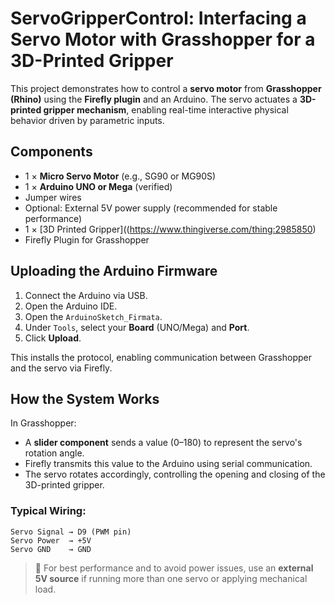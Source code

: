 # ServoGripperControl: Interfacing a Servo Motor with Grasshopper for a 3D-Printed Gripper

This project demonstrates how to control a **servo motor** from **Grasshopper (Rhino)** using the **Firefly plugin** and an Arduino. The servo actuates a **3D-printed gripper mechanism**, enabling real-time interactive physical behavior driven by parametric inputs.


## Components

- 1 × **Micro Servo Motor** (e.g., SG90 or MG90S)
- 1 × **Arduino UNO or Mega** (verified)
- Jumper wires
- Optional: External 5V power supply (recommended for stable performance)
- 1 × [3D Printed Gripper]((https://www.thingiverse.com/thing:2985850)
- Firefly Plugin for Grasshopper

## Uploading the Arduino Firmware

1. Connect the Arduino via USB.
2. Open the Arduino IDE.
3. Open the `ArduinoSketch_Firmata`.
4. Under `Tools`, select your **Board** (UNO/Mega) and **Port**.
5. Click **Upload**.

This installs the protocol, enabling communication between Grasshopper and the servo via Firefly.

## How the System Works

In Grasshopper:

- A **slider component** sends a value (0–180) to represent the servo's rotation angle.
- Firefly transmits this value to the Arduino using serial communication.
- The servo rotates accordingly, controlling the opening and closing of the 3D-printed gripper.

### Typical Wiring:

```
Servo Signal → D9 (PWM pin)
Servo Power  → +5V
Servo GND    → GND
```

> 🔌 For best performance and to avoid power issues, use an **external 5V source** if running more than one servo or applying mechanical load.

